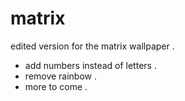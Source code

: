 # matrix
edited version for the matrix wallpaper . 
- add numbers instead of letters . 
- remove rainbow .
- more to come . 
